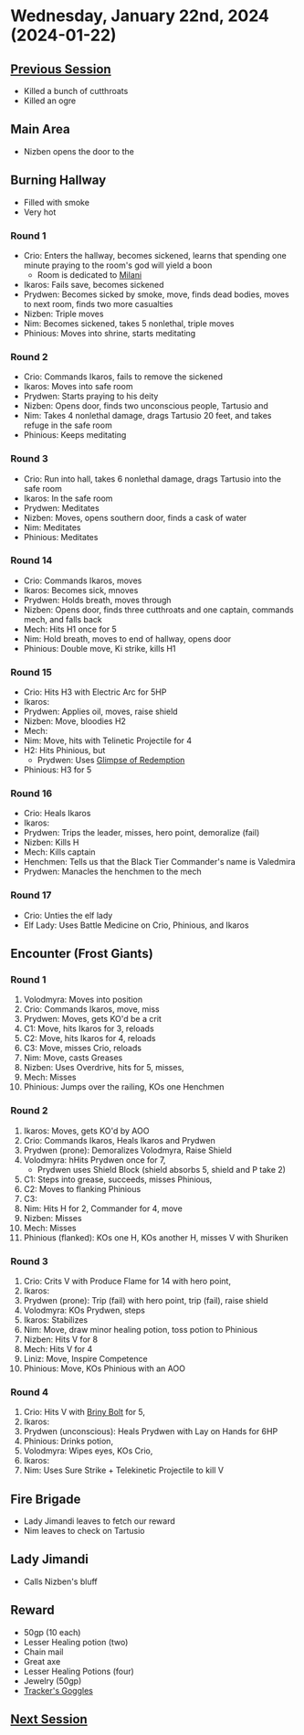 # Wednesday, January 22nd, 2024 (2024-01-22)

## [Previous Session](./2024-01-17.md)

- Killed a bunch of cutthroats
- Killed an ogre

## Main Area

- Nizben opens the door to the

## Burning Hallway

- Filled with smoke
- Very hot

### Round 1

- Crio: Enters the hallway, becomes sickened, learns that spending one minute praying to the room's god will yield a boon
  - Room is dedicated to [Milani](https://2e.aonprd.com/Deities.aspx?ID=43)
- Ikaros: Fails save, becomes sickened
- Prydwen: Becomes sicked by smoke, move, finds dead bodies, moves to next room, finds two more casualties
- Nizben: Triple moves
- Nim: Becomes sickened, takes 5 nonlethal, triple moves
- Phinious: Moves into shrine, starts meditating

### Round 2

- Crio: Commands Ikaros, fails to remove the sickened
- Ikaros: Moves into safe room
- Prydwen: Starts praying to his deity
- Nizben: Opens door, finds two unconscious people, Tartusio and
- Nim: Takes 4 nonlethal damage, drags Tartusio 20 feet, and takes refuge in the safe room
- Phinious: Keeps meditating

### Round 3

- Crio: Run into hall, takes 6 nonlethal damage, drags Tartusio into the safe room
- Ikaros: In the safe room
- Prydwen: Meditates
- Nizben: Moves, opens southern door, finds a cask of water
- Nim: Meditates
- Phinious: Meditates

### Round 14

- Crio: Commands Ikaros, moves
- Ikaros: Becomes sick, mnoves
- Prydwen: Holds breath, moves through
- Nizben: Opens door, finds three cutthroats and one captain, commands mech, and falls back
- Mech: Hits H1 once for 5
- Nim: Hold breath, moves to end of hallway, opens door
- Phinious: Double move, Ki strike, kills H1

### Round 15

- Crio: Hits H3 with Electric Arc for 5HP
- Ikaros:
- Prydwen: Applies oil, moves, raise shield
- Nizben: Move, bloodies H2
- Mech:
- Nim: Move, hits with Telinetic Projectile for 4
- H2: Hits Phinious, but
  - Prydwen: Uses [Glimpse of Redemption](https://2e.aonprd.com/Actions.aspx?ID=6)
- Phinious: H3 for 5

### Round 16

- Crio: Heals Ikaros
- Ikaros:
- Prydwen: Trips the leader, misses, hero point, demoralize (fail)
- Nizben: Kills H
- Mech: Kills captain
- Henchmen: Tells us that the Black Tier Commander's name is Valedmira
- Prydwen: Manacles the henchmen to the mech

### Round 17

- Crio: Unties the elf lady
- Elf Lady: Uses Battle Medicine on Crio, Phinious, and Ikaros

## Encounter (Frost Giants)

### Round 1

1. Volodmyra: Moves into position
1. Crio: Commands Ikaros, move, miss
1. Prydwen: Moves, gets KO'd be a crit
1. C1: Move, hits Ikaros for 3, reloads
1. C2: Move, hits Ikaros for 4, reloads
1. C3: Move, misses Crio, reloads
1. Nim: Move, casts Greases
1. Nizben: Uses Overdrive, hits for 5, misses,
1. Mech: Misses
1. Phinious: Jumps over the railing, KOs one Henchmen

### Round 2

1. Ikaros: Moves, gets KO'd by AOO
1. Crio: Commands Ikaros, Heals Ikaros and Prydwen
1. Prydwen (prone): Demoralizes Volodmyra, Raise Shield
1. Volodmyra: hHits Prydwen once for 7,
   - Prydwen uses Shield Block (shield absorbs 5, shield and P take 2)
1. C1: Steps into grease, succeeds, misses Phinious,
1. C2: Moves to flanking Phinious
1. C3:
1. Nim: Hits H for 2, Commander for 4, move
1. Nizben: Misses
1. Mech: Misses
1. Phinious (flanked): KOs one H, KOs another H, misses V with Shuriken

### Round 3

1. Crio: Crits V with Produce Flame for 14 with hero point,
1. Ikaros:
1. Prydwen (prone): Trip (fail) with hero point, trip (fail), raise shield
1. Volodmyra: KOs Prydwen, steps
1. Ikaros: Stabilizes
1. Nim: Move, draw minor healing potion, toss potion to Phinious
1. Nizben: Hits V for 8
1. Mech: Hits V for 4
1. Liniz: Move, Inspire Competence
1. Phinious: Move, KOs Phinious with an AOO

### Round 4

1. Crio: Hits V with [Briny Bolt](https://2e.aonprd.com/Spells.aspx?ID=1276) for 5,
1. Ikaros:
1. Prydwen (unconscious): Heals Prydwen with Lay on Hands for 6HP
1. Phinious: Drinks potion,
1. Volodmyra: Wipes eyes, KOs Crio,
1. Ikaros:
1. Nim: Uses Sure Strike + Telekinetic Projectile to kill V

## Fire Brigade

- Lady Jimandi leaves to fetch our reward
- Nim leaves to check on Tartusio

## Lady Jimandi

- Calls Nizben's bluff

## Reward

- 50gp (10 each)
- Lesser Healing potion (two)
- Chain mail
- Great axe
- Lesser Healing Potions (four)
- Jewelry (50gp)
- [Tracker's Goggles](https://2e.aonprd.com/Equipment.aspx?ID=467)

## [Next Session](./2024-XX-XX.md)
